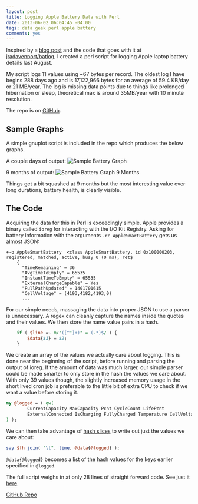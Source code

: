```yaml
--- 
layout: post
title: Logging Apple Battery Data with Perl
date: 2013-06-02 06:04:45 -04:00
tags: data geek perl apple battery
comments: yes
---
```


Inspired by a [blog post](http://www.ifweassume.com/2013/08/the-de-evolution-of-my-laptop-battery.html) and the code that goes with it at [jradavenport/batlog](https://github.com/jradavenport/batlog), I created a perl script for logging Apple laptop battery details last August.

My script logs 11 values using ~67 bytes per record.  The oldest log I have begins 288 days ago and is 17,122,966 bytes for an average of 59.4 KB/day or 21 MB/year. The log is missing data points due to things like prolonged hibernation or sleep, theoretical max is around 35MB/year with 10 minute resolution.

The repo is on [GitHub](https://github.com/mikegrb/Battery-Logger).

Sample Graphs
--------------

A simple gnuplot script is included in the repo which produces the below graphs.

A couple days of output:
![Sample Battery Graph](/assets/2014/battery_health.png "Sample Battery Graph")

9 months of output:
![Sample Battery Graph 9 Months](/assets/2014/battery-9months.png "Sample Battery Graph 9 Months")

Things get a bit squashed at 9 months but the most interesting value over long durations, battery health, is clearly visible.

The Code
--------

Acquiring the data for this in Perl is exceedingly simple.  Apple provides a binary called ```ioreg``` for interacting with the I/O Kit Registry.  Asking for battery information with the arguments ```-rc AppleSmartBattery``` gets us almost JSON:

```
+-o AppleSmartBattery  <class AppleSmartBattery, id 0x100000203, registered, matched, active, busy 0 (0 ms), ret$
    {
      "TimeRemaining" = 36
      "AvgTimeToEmpty" = 65535
      "InstantTimeToEmpty" = 65535
      "ExternalChargeCapable" = Yes
      "FullPathUpdated" = 1401701615
      "CellVoltage" = (4193,4182,4193,0)
      ...
```

For our simple needs, massaging the data into proper JSON to use a parser is unnecessary.  A regex can cleanly capture the names inside the quotes and their values.  We then store the name value pairs in a hash.

``` perl
    if ( $line =~ m/"([^"]+)" = (.*)$/ ) {
        $data{$1} = $2;
    }
```

We create an array of the values we actually care about logging.  This is done near the beginning of the script, before running and parsing the output of ioreg.  If the amount of data was much larger, our simple parser could be made smarter to only store in the hash the values we care about. With only 39 values though, the slightly increased memory usage in the short lived cron job is preferable to the little bit of extra CPU to check if we want a value before storing it.

``` perl
my @logged = ( qw(
        CurrentCapacity MaxCapacity Pcnt CycleCount LifePcnt
        ExternalConnected IsCharging FullyCharged Temperature CellVoltage
) );
```

We can then take advantage of [hash slices](http://perldoc.perl.org/perldata.html#Slices) to write out just the values we care about:

``` perl
say $fh join( "\t", time, @data{@logged} );
```

```@data{@logged}``` becomes a list of the hash values for the keys earlier specified in ```@logged```.

The full script weighs in at only 28 lines of straight forward code. See just it [here](https://github.com/mikegrb/Battery-Logger/blob/master/logger.pl).

[GitHub Repo](https://github.com/mikegrb/Battery-Logger)